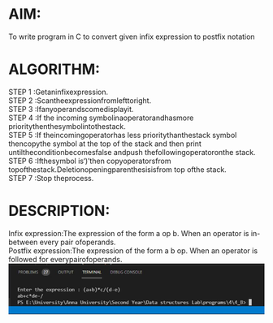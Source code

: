 # AIM:
To write program in C to convert given infix expression to postfix notation

# ALGORITHM:<br>
STEP 1 :Getaninfixexpression.<br>
STEP 2 :Scantheexpressionfromlefttoright.<br>
STEP 3 :Ifanyoperandscomedisplayit.<br>
STEP 4 :If the incoming symbolinaoperatorandhasmore prioritythenthesymbolintothestack.<br>
STEP 5 :If theincomingoperatorhas less prioritythanthestack symbol thencopythe symbol at the
top of the stack and then print untiltheconditionbecomesfalse andpush thefollowingoperatoronthe stack.<br>
STEP 6 :Ifthesymbol is‘)’then copyoperatorsfrom topofthestack.Deletionopeningparenthesisisfrom top ofthe stack.<br>
STEP 7 :Stop theprocess.<br>

# DESCRIPTION:
Infix expression:The expression of the form a op b. When an operator is in-between every pair ofoperands.<br>
Postfix expression:The expression of the form a b op. When an operator is followed for everypairofoperands.<br>
![alt text](https://github.com/DominicwalterLOF/DataStructure/blob/main/4/4_B/output_b.jpg?raw=true)
